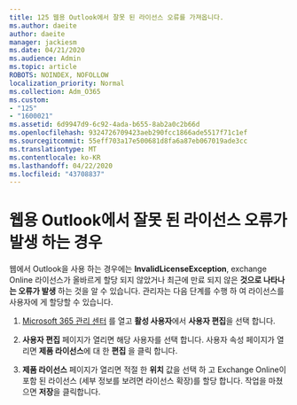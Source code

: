 ```yaml
---
title: 125 웹용 Outlook에서 잘못 된 라이선스 오류를 가져옵니다.
ms.author: daeite
author: daeite
manager: jackiesm
ms.date: 04/21/2020
ms.audience: Admin
ms.topic: article
ROBOTS: NOINDEX, NOFOLLOW
localization_priority: Normal
ms.collection: Adm_O365
ms.custom:
- "125"
- "1600021"
ms.assetid: 6d9947d9-6c92-4ada-b655-8ab2a0c2b66d
ms.openlocfilehash: 9324726709423aeb290fcc1866ade5517f71c1ef
ms.sourcegitcommit: 55eff703a17e500681d8fa6a87eb067019ade3cc
ms.translationtype: MT
ms.contentlocale: ko-KR
ms.lasthandoff: 04/22/2020
ms.locfileid: "43708837"
---
```

# <a name="getting-an-invalid-license-error-in-outlook-on-the-web"></a>웹용 Outlook에서 잘못 된 라이선스 오류가 발생 하는 경우

웹에서 Outlook을 사용 하는 경우에는 **InvalidLicenseException**, exchange Online 라이선스가 올바르게 할당 되지 않았거나 최근에 만료 되지 않은 **것으로 나타나는 오류가 발생** 하는 것을 알 수 있습니다. 관리자는 다음 단계를 수행 하 여 라이선스를 사용자에 게 할당할 수 있습니다.
  
1. [Microsoft 365 관리 센터](https://portal.office.com/adminportal/home#/homepage) 를 열고 **활성 사용자**에서 **사용자 편집**을 선택 합니다.

2. **사용자 편집** 페이지가 열리면 해당 사용자를 선택 합니다. 사용자 속성 페이지가 열리면 **제품 라이선스**에 대 한 **편집** 을 클릭 합니다.

3. **제품 라이선스** 페이지가 열리면 적절 한 **위치** 값을 선택 하 고 Exchange Online이 포함 된 라이선스 (세부 정보를 보려면 라이선스 확장)를 할당 합니다. 작업을 마쳤으면 **저장**을 클릭합니다.
